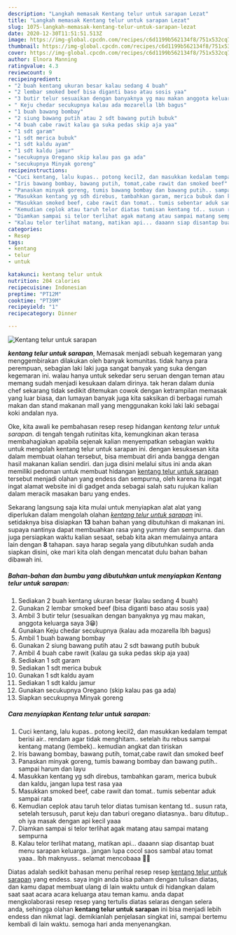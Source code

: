 ```yaml
---
description: "Langkah memasak Kentang telur untuk sarapan Lezat"
title: "Langkah memasak Kentang telur untuk sarapan Lezat"
slug: 1075-langkah-memasak-kentang-telur-untuk-sarapan-lezat
date: 2020-12-30T11:51:51.513Z
image: https://img-global.cpcdn.com/recipes/c6d1199b562134f8/751x532cq70/kentang-telur-untuk-sarapan-foto-resep-utama.jpg
thumbnail: https://img-global.cpcdn.com/recipes/c6d1199b562134f8/751x532cq70/kentang-telur-untuk-sarapan-foto-resep-utama.jpg
cover: https://img-global.cpcdn.com/recipes/c6d1199b562134f8/751x532cq70/kentang-telur-untuk-sarapan-foto-resep-utama.jpg
author: Elnora Manning
ratingvalue: 4.3
reviewcount: 9
recipeingredient:
- "2 buah kentang ukuran besar kalau sedang 4 buah"
- "2 lembar smoked beef bisa diganti baso atau sosis yaa"
- "3 butir telur sesuaikan dengan banyaknya yg mau makan anggota keluarga saya 3"
- " Keju chedar secukupnya kalau ada mozarella lbh bagus"
- "1 buah bawang bombay"
- "2 siung bawang putih atau 2 sdt bawang putih bubuk"
- "4 buah cabe rawit kalau ga suka pedas skip aja yaa"
- "1 sdt garam"
- "1 sdt merica bubuk"
- "1 sdt kaldu ayam"
- "1 sdt kaldu jamur"
- "secukupnya Oregano skip kalau pas ga ada"
- "secukupnya Minyak goreng"
recipeinstructions:
- "Cuci kentang, lalu kupas.. potong kecil2, dan masukkan kedalam tempat berisi air.. rendam agar tidak menghitam.. setelah itu rebus sampai kentang matang (lembek).. kemudian angkat dan tiriskan"
- "Iris bawang bombay, bawang putih, tomat,cabe rawit dan smoked beef"
- "Panaskan minyak goreng, tumis bawang bombay dan bawang putih.. sampai harum dan layu"
- "Masukkan kentang yg sdh direbus, tambahkan garam, merica bubuk dan kaldu, jangan lupa test rasa yaa"
- "Masukkan smoked beef, cabe rawit dan tomat.. tumis sebentar aduk sampai rata"
- "Kemudian ceplok atau taruh telor diatas tumisan kentang td.. susun rata, setelah tersusuh, parut keju dan taburi oregano diatasnya.. baru ditutup.. oh iya masak dengan api kecil yaaa"
- "Diamkan sampai si telor terlihat agak matang atau sampai matang sempurna"
- "Kalau telor terlihat matang, matikan api... daaann siap disantap buat menu sarapan keluarga.. jangan lupa cocol saos sambal atau tomat yaaa.. lbh maknyuss.. selamat mencobaaa 🥰😋"
categories:
- Resep
tags:
- kentang
- telur
- untuk

katakunci: kentang telur untuk 
nutrition: 204 calories
recipecuisine: Indonesian
preptime: "PT12M"
cooktime: "PT39M"
recipeyield: "1"
recipecategory: Dinner

---
```



![Kentang telur untuk sarapan](https://img-global.cpcdn.com/recipes/c6d1199b562134f8/751x532cq70/kentang-telur-untuk-sarapan-foto-resep-utama.jpg)

<b><i>kentang telur untuk sarapan</i></b>, Memasak menjadi sebuah kegemaran yang menggembirakan dilakukan oleh banyak komunitas. tidak hanya para perempuan, sebagian laki laki juga sangat banyak yang suka dengan kegemaran ini. walau hanya untuk sekedar seru seruan dengan teman atau memang sudah menjadi kesukaan dalam dirinya. tak heran dalam dunia chef sekarang tidak sedikit ditemukan cowok dengan ketrampilan memasak yang luar biasa, dan lumayan banyak juga kita saksikan di berbagai rumah makan dan stand makanan mall yang menggunakan koki laki laki sebagai koki andalan nya.

Oke, kita awali ke pembahasan resep resep hidangan <i>kentang telur untuk sarapan</i>. di tengah tengah rutinitas kita, kemungkinan akan terasa membahagiakan apabila sejenak kalian menyempatkan sebagian waktu untuk mengolah kentang telur untuk sarapan ini. dengan kesuksesan kita dalam membuat olahan tersebut, bisa membuat diri anda bangga dengan hasil makanan kalian sendiri. dan juga disini melalui situs ini anda akan memiliki pedoman untuk membuat hidangan <u>kentang telur untuk sarapan</u> tersebut menjadi olahan yang endess dan sempurna, oleh karena itu ingat ingat alamat website ini di gadget anda sebagai salah satu rujukan kalian dalam meracik masakan baru yang endes.




Sekarang langsung saja kita mulai untuk menyiapkan alat alat yang diperlukan dalam mengolah olahan <u><i>kentang telur untuk sarapan</i></u> ini. setidaknya bisa disiapkan <b>13</b> bahan bahan yang dibutuhkan di makanan ini. supaya nantinya dapat membuahkan rasa yang yummy dan sempurna. dan juga persiapkan waktu kalian sesaat, sebab kita akan memulainya antara lain dengan <b>8</b> tahapan. saya harap segala yang dibutuhkan sudah anda siapkan disini, oke mari kita olah dengan mencatat dulu bahan bahan dibawah ini.

<!--inarticleads1-->

##### Bahan-bahan dan bumbu yang dibutuhkan untuk menyiapkan Kentang telur untuk sarapan:

1. Sediakan 2 buah kentang ukuran besar (kalau sedang 4 buah)
1. Gunakan 2 lembar smoked beef (bisa diganti baso atau sosis yaa)
1. Ambil 3 butir telur (sesuaikan dengan banyaknya yg mau makan, anggota keluarga saya 3😁)
1. Gunakan  Keju chedar secukupnya (kalau ada mozarella lbh bagus)
1. Ambil 1 buah bawang bombay
1. Gunakan 2 siung bawang putih atau 2 sdt bawang putih bubuk
1. Ambil 4 buah cabe rawit (kalau ga suka pedas skip aja yaa)
1. Sediakan 1 sdt garam
1. Sediakan 1 sdt merica bubuk
1. Gunakan 1 sdt kaldu ayam
1. Sediakan 1 sdt kaldu jamur
1. Gunakan secukupnya Oregano (skip kalau pas ga ada)
1. Siapkan secukupnya Minyak goreng




<!--inarticleads2-->

##### Cara menyiapkan Kentang telur untuk sarapan:

1. Cuci kentang, lalu kupas.. potong kecil2, dan masukkan kedalam tempat berisi air.. rendam agar tidak menghitam.. setelah itu rebus sampai kentang matang (lembek).. kemudian angkat dan tiriskan
1. Iris bawang bombay, bawang putih, tomat,cabe rawit dan smoked beef
1. Panaskan minyak goreng, tumis bawang bombay dan bawang putih.. sampai harum dan layu
1. Masukkan kentang yg sdh direbus, tambahkan garam, merica bubuk dan kaldu, jangan lupa test rasa yaa
1. Masukkan smoked beef, cabe rawit dan tomat.. tumis sebentar aduk sampai rata
1. Kemudian ceplok atau taruh telor diatas tumisan kentang td.. susun rata, setelah tersusuh, parut keju dan taburi oregano diatasnya.. baru ditutup.. oh iya masak dengan api kecil yaaa
1. Diamkan sampai si telor terlihat agak matang atau sampai matang sempurna
1. Kalau telor terlihat matang, matikan api... daaann siap disantap buat menu sarapan keluarga.. jangan lupa cocol saos sambal atau tomat yaaa.. lbh maknyuss.. selamat mencobaaa 🥰😋




Diatas adalah sedikit bahasan menu perihal resep resep <u>kentang telur untuk sarapan</u> yang endess. saya ingin anda bisa paham dengan tulisan diatas, dan kamu dapat membuat ulang di lain waktu untuk di hidangkan dalam saat saat acara acara keluarga atau teman kamu. anda dapat mengkolaborasi resep resep yang tertulis diatas selaras dengan selera anda, sehingga olahan <b>kentang telur untuk sarapan</b> ini bisa menjadi lebih endess dan nikmat lagi. demikianlah penjelasan singkat ini, sampai bertemu kembali di lain waktu. semoga hari anda menyenangkan.
